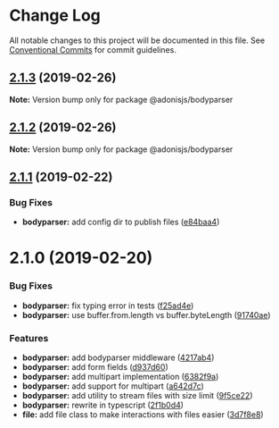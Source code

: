 # Change Log

All notable changes to this project will be documented in this file.
See [Conventional Commits](https://conventionalcommits.org) for commit guidelines.

## [2.1.3](https://github.com/adonisjs/adonis-framework/tree/master/packages/bodyparser/compare/@adonisjs/bodyparser@2.1.2...@adonisjs/bodyparser@2.1.3) (2019-02-26)

**Note:** Version bump only for package @adonisjs/bodyparser





## [2.1.2](https://github.com/adonisjs/adonis-framework/tree/master/packages/bodyparser/compare/@adonisjs/bodyparser@2.1.1...@adonisjs/bodyparser@2.1.2) (2019-02-26)

**Note:** Version bump only for package @adonisjs/bodyparser





## [2.1.1](https://github.com/adonisjs/adonis-framework/tree/master/packages/bodyparser/compare/@adonisjs/bodyparser@2.1.0...@adonisjs/bodyparser@2.1.1) (2019-02-22)


### Bug Fixes

* **bodyparser:** add config dir to publish files ([e84baa4](https://github.com/adonisjs/adonis-framework/tree/master/packages/bodyparser/commit/e84baa4))





# 2.1.0 (2019-02-20)


### Bug Fixes

* **bodyparser:** fix typing error in tests ([f25ad4e](https://github.com/adonisjs/adonis-framework/tree/master/packages/bodyparser/commit/f25ad4e))
* **bodyparser:** use buffer.from.length vs buffer.byteLength ([91740ae](https://github.com/adonisjs/adonis-framework/tree/master/packages/bodyparser/commit/91740ae))


### Features

* **bodyparser:** add bodyparser middleware ([4217ab4](https://github.com/adonisjs/adonis-framework/tree/master/packages/bodyparser/commit/4217ab4))
* **bodyparser:** add form fields ([d937d60](https://github.com/adonisjs/adonis-framework/tree/master/packages/bodyparser/commit/d937d60))
* **bodyparser:** add multipart implementation ([6382f9a](https://github.com/adonisjs/adonis-framework/tree/master/packages/bodyparser/commit/6382f9a))
* **bodyparser:** add support for multipart ([a642d7c](https://github.com/adonisjs/adonis-framework/tree/master/packages/bodyparser/commit/a642d7c))
* **bodyparser:** add utility to stream files with size limit ([9f5ce22](https://github.com/adonisjs/adonis-framework/tree/master/packages/bodyparser/commit/9f5ce22))
* **bodyparser:** rewrite in typescript ([2f1b0d4](https://github.com/adonisjs/adonis-framework/tree/master/packages/bodyparser/commit/2f1b0d4))
* **file:** add file class to make interactions with files easier ([3d7f8e8](https://github.com/adonisjs/adonis-framework/tree/master/packages/bodyparser/commit/3d7f8e8))
